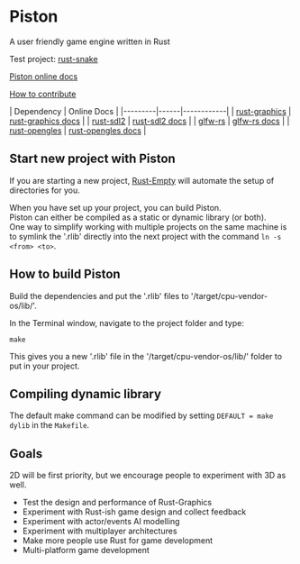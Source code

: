 Piston
======

A user friendly game engine written in Rust

Test project: [rust-snake](https://github.com/bvssvni/rust-snake)

[Piston online docs](http://bvssvni.github.io/docs/piston/piston/)  

[How to contribute](https://github.com/bvssvni/piston/issues/70)

| Dependency | Online Docs |
|---------|------|------------|
| [rust-graphics](https://github.com/bvssvni/rust-graphics) | [rust-graphics docs](http://bvssvni.github.io/docs/rust-graphics/graphics/) |
| [rust-sdl2](https://github.com/AngryLawyer/rust-sdl2) | [rust-sdl2 docs](http://bvssvni.github.io/docs/rust-sdl2/sdl2/) |
| [glfw-rs](https://github.com/bjz/glfw-rs) | [glfw-rs docs](http://bvssvni.github.io/docs/glfw-rs/glfw/) |
| [rust-opengles](https://github.com/mozilla-servo/rust-opengles) | [rust-opengles docs](http://bvssvni.github.io/docs/rust-opengles/opengles/) |

## Start new project with Piston

If you are starting a new project, [Rust-Empty](https://github.com/bvssvni/rust-empty) will automate the setup of directories for you.

When you have set up your project, you can build Piston.  
Piston can either be compiled as a static or dynamic library (or both).  
One way to simplify working with multiple projects on the same machine is to symlink the '.rlib' directly into the next project with the command `ln -s <from> <to>`.  

## How to build Piston

Build the dependencies and put the '.rlib' files to '/target/cpu-vendor-os/lib/'.

In the Terminal window, navigate to the project folder and type:

```
make
```

This gives you a new '.rlib' file in the '/target/cpu-vendor-os/lib/' folder to put in your project.

## Compiling dynamic library

The default make command can be modified by setting `DEFAULT = make dylib` in the `Makefile`. 

## Goals

2D will be first priority, but we encourage people to experiment with 3D as well.  

* Test the design and performance of Rust-Graphics
* Experiment with Rust-ish game design and collect feedback
* Experiment with actor/events AI modelling
* Experiment with multiplayer architectures
* Make more people use Rust for game development
* Multi-platform game development
